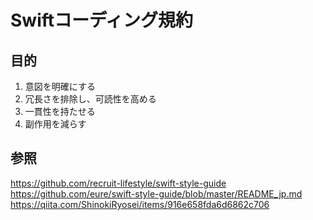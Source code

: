 # Swiftコーディング規約

## 目的

1. 意図を明確にする
2. 冗長さを排除し、可読性を高める
3. 一貫性を持たせる
4. 副作用を減らす


## 参照
https://github.com/recruit-lifestyle/swift-style-guide  
https://github.com/eure/swift-style-guide/blob/master/README_jp.md  
https://qiita.com/ShinokiRyosei/items/916e658fda6d6862c706
